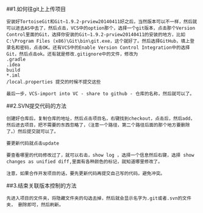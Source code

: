 ##1.如何往git上上传项目

    安装好TortoiseGit和Git—1.9.2-prview20140411好之后，当然版本可以不一样，然后就可以进去AS中去了，然后点击，VCS中的option那个，选择一个git版本，点击那个Version Control里面的Git，选择你安装的Git—1.9.2-prview20140411的安装的地方，比如C:\Program Files (x86)\Git\bin\git.exe，这个就好了。然后选择GitHub，填上登录名和密码，点击OK。还有VCS中的Enable Version Control Integration中的选择Git，然后点击ok。还有就是修改.gitignore中的文件，修改为
    .gradle
    .idea
    build
    *.iml
    /local.properties 提交的时候不提交这些

    最后一步，VCS-import into VC - share to github - 仓库的名称，然后就可以了。

##2.SVN提交代码的方法

    创建好仓库后，复制仓库的地址，然后点击项目名，右键找到checkout，点击后，然后add，然后进去项目，把不需要的东西忽略了，（注意一个路径，第二个路径后面的那个地方要删除了。）然后提交就可以了。

    要更新代码就点击update

    要查看哪里的代码修改过了，就可以右击，show log ，选择一个信息然后右键，选择 show changes as unified diff,里面有各种颜色的标记，就知道哪里修改了。

    注意，如果合作开发项目的话，要先更新代码再提交自己写的代码，避免冲突。
    
##3.结束关联版本控制的方法

    先进入项目的文件夹，将隐藏文件夹的勾选去掉，然后就会显示名字为.git或者.svn的文件夹， 删除即可，然后刷新。       
